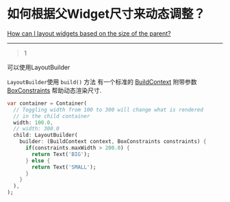 # 如何根据父Widget尺寸来动态调整？
[How can I layout widgets based on the size of the parent?](https://stackoverflow.com/questions/41558368/how-can-i-layout-widgets-based-on-the-size-of-the-parent)

___



> 1

可以使用LayoutBuilder

 `LayoutBuilder`使用 `build()` 方法 有一个标准的 [BuildContext](https://docs.flutter.io/flutter/widgets/BuildContext-class.html) 附带参数 [BoxConstraints](https://docs.flutter.io/flutter/rendering/BoxConstraints-class.html) 帮助动态渲染尺寸.

```dart
var container = Container(
  // Toggling width from 100 to 300 will change what is rendered
  // in the child container
  width: 100.0,
  // width: 300.0
  child: LayoutBuilder(
    builder: (BuildContext context, BoxConstraints constraints) {
      if(constraints.maxWidth > 200.0) {
        return Text('BIG');
      } else {
        return Text('SMALL');
      }
    }
  ),
);
```



